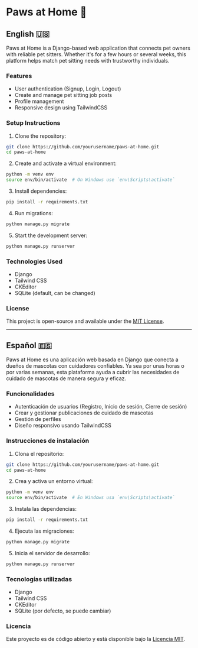 # Paws at Home 🐾

## English 🇺🇸

Paws at Home is a Django-based web application that connects pet owners with reliable pet sitters. Whether it's for a few hours or several weeks, this platform helps match pet sitting needs with trustworthy individuals.

### Features

- User authentication (Signup, Login, Logout)
- Create and manage pet sitting job posts
- Profile management
- Responsive design using TailwindCSS

### Setup Instructions

1. Clone the repository:

```bash
git clone https://github.com/yourusername/paws-at-home.git
cd paws-at-home
```

2. Create and activate a virtual environment:

```bash
python -m venv env
source env/bin/activate  # On Windows use `env\Scripts\activate`
```

3. Install dependencies:

```bash
pip install -r requirements.txt
```

4. Run migrations:

```bash
python manage.py migrate
```

5. Start the development server:

```bash
python manage.py runserver
```

### Technologies Used

- Django
- Tailwind CSS
- CKEditor
- SQLite (default, can be changed)

### License

This project is open-source and available under the [MIT License](LICENSE).

---

## Español 🇪🇸

Paws at Home es una aplicación web basada en Django que conecta a dueños de mascotas con cuidadores confiables. Ya sea por unas horas o por varias semanas, esta plataforma ayuda a cubrir las necesidades de cuidado de mascotas de manera segura y eficaz.

### Funcionalidades

- Autenticación de usuarios (Registro, Inicio de sesión, Cierre de sesión)
- Crear y gestionar publicaciones de cuidado de mascotas
- Gestión de perfiles
- Diseño responsivo usando TailwindCSS

### Instrucciones de instalación

1. Clona el repositorio:

```bash
git clone https://github.com/yourusername/paws-at-home.git
cd paws-at-home
```

2. Crea y activa un entorno virtual:

```bash
python -m venv env
source env/bin/activate  # En Windows usa `env\Scripts\activate`
```

3. Instala las dependencias:

```bash
pip install -r requirements.txt
```

4. Ejecuta las migraciones:

```bash
python manage.py migrate
```

5. Inicia el servidor de desarrollo:

```bash
python manage.py runserver
```

### Tecnologías utilizadas

- Django
- Tailwind CSS
- CKEditor
- SQLite (por defecto, se puede cambiar)

### Licencia

Este proyecto es de código abierto y está disponible bajo la [Licencia MIT](LICENSE).
